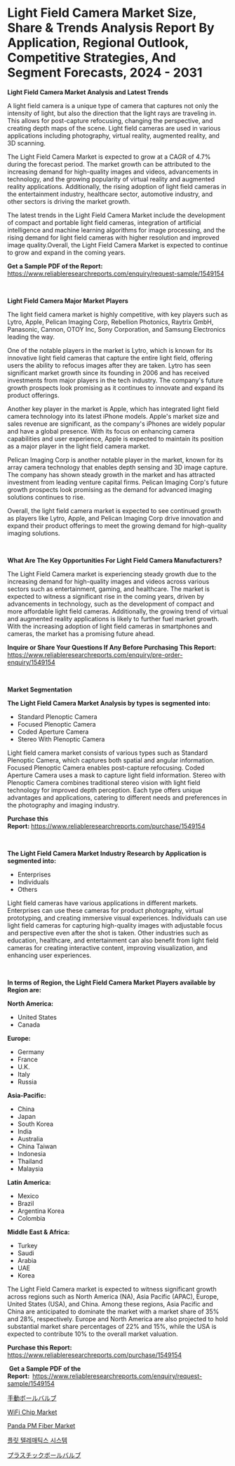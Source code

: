 <p><h1>Light Field Camera Market Size, Share & Trends Analysis Report By Application, Regional Outlook, Competitive Strategies, And Segment Forecasts, 2024 - 2031</h1></p><p><strong>Light Field Camera Market Analysis and Latest Trends</strong></p>
<p><p>A light field camera is a unique type of camera that captures not only the intensity of light, but also the direction that the light rays are traveling in. This allows for post-capture refocusing, changing the perspective, and creating depth maps of the scene. Light field cameras are used in various applications including photography, virtual reality, augmented reality, and 3D scanning.</p><p>The Light Field Camera Market is expected to grow at a CAGR of 4.7% during the forecast period. The market growth can be attributed to the increasing demand for high-quality images and videos, advancements in technology, and the growing popularity of virtual reality and augmented reality applications. Additionally, the rising adoption of light field cameras in the entertainment industry, healthcare sector, automotive industry, and other sectors is driving the market growth.</p><p>The latest trends in the Light Field Camera Market include the development of compact and portable light field cameras, integration of artificial intelligence and machine learning algorithms for image processing, and the rising demand for light field cameras with higher resolution and improved image quality.Overall, the Light Field Camera Market is expected to continue to grow and expand in the coming years.</p></p>
<p><strong>Get a Sample PDF of the Report:&nbsp;</strong> <a href="https://www.reliableresearchreports.com/enquiry/request-sample/1549154">https://www.reliableresearchreports.com/enquiry/request-sample/1549154</a></p>
<p>&nbsp;</p>
<p><strong>Light Field Camera Major Market Players</strong></p>
<p><p>The light field camera market is highly competitive, with key players such as Lytro, Apple, Pelican Imaging Corp, Rebellion Photonics, Raytrix GmbH, Panasonic, Cannon, OTOY Inc, Sony Corporation, and Samsung Electronics leading the way. </p><p>One of the notable players in the market is Lytro, which is known for its innovative light field cameras that capture the entire light field, offering users the ability to refocus images after they are taken. Lytro has seen significant market growth since its founding in 2006 and has received investments from major players in the tech industry. The company's future growth prospects look promising as it continues to innovate and expand its product offerings.</p><p>Another key player in the market is Apple, which has integrated light field camera technology into its latest iPhone models. Apple's market size and sales revenue are significant, as the company's iPhones are widely popular and have a global presence. With its focus on enhancing camera capabilities and user experience, Apple is expected to maintain its position as a major player in the light field camera market.</p><p>Pelican Imaging Corp is another notable player in the market, known for its array camera technology that enables depth sensing and 3D image capture. The company has shown steady growth in the market and has attracted investment from leading venture capital firms. Pelican Imaging Corp's future growth prospects look promising as the demand for advanced imaging solutions continues to rise.</p><p>Overall, the light field camera market is expected to see continued growth as players like Lytro, Apple, and Pelican Imaging Corp drive innovation and expand their product offerings to meet the growing demand for high-quality imaging solutions.</p></p>
<p>&nbsp;</p>
<p><strong>What Are The Key Opportunities For Light Field Camera Manufacturers?</strong></p>
<p><p>The Light Field Camera market is experiencing steady growth due to the increasing demand for high-quality images and videos across various sectors such as entertainment, gaming, and healthcare. The market is expected to witness a significant rise in the coming years, driven by advancements in technology, such as the development of compact and more affordable light field cameras. Additionally, the growing trend of virtual and augmented reality applications is likely to further fuel market growth. With the increasing adoption of light field cameras in smartphones and cameras, the market has a promising future ahead.</p></p>
<p><strong>Inquire or Share Your Questions If Any Before Purchasing This Report:</strong> <a href="https://www.reliableresearchreports.com/enquiry/pre-order-enquiry/1549154">https://www.reliableresearchreports.com/enquiry/pre-order-enquiry/1549154</a></p>
<p>&nbsp;</p>
<p><strong>Market Segmentation</strong></p>
<p><strong>The Light Field Camera Market Analysis by types is segmented into:</strong></p>
<p><ul><li>Standard Plenoptic Camera</li><li>Focused Plenoptic Camera</li><li>Coded Aperture Camera</li><li>Stereo With Plenoptic Camera</li></ul></p>
<p><p>Light field camera market consists of various types such as Standard Plenoptic Camera, which captures both spatial and angular information. Focused Plenoptic Camera enables post-capture refocusing. Coded Aperture Camera uses a mask to capture light field information. Stereo with Plenoptic Camera combines traditional stereo vision with light field technology for improved depth perception. Each type offers unique advantages and applications, catering to different needs and preferences in the photography and imaging industry.</p></p>
<p><strong>Purchase this Report:&nbsp;</strong><a href="https://www.reliableresearchreports.com/purchase/1549154">https://www.reliableresearchreports.com/purchase/1549154</a></p>
<p>&nbsp;</p>
<p><strong>The Light Field Camera Market Industry Research by Application is segmented into:</strong></p>
<p><ul><li>Enterprises</li><li>Individuals</li><li>Others</li></ul></p>
<p><p>Light field cameras have various applications in different markets. Enterprises can use these cameras for product photography, virtual prototyping, and creating immersive visual experiences. Individuals can use light field cameras for capturing high-quality images with adjustable focus and perspective even after the shot is taken. Other industries such as education, healthcare, and entertainment can also benefit from light field cameras for creating interactive content, improving visualization, and enhancing user experiences.</p></p>
<p>&nbsp;</p>
<p><strong>In terms of Region, the Light Field Camera Market Players available by Region are:</strong></p>
<p>
    <p> <strong> North America: </strong>
        <ul>
            <li>United States</li>
            <li>Canada</li>
        </ul>
        </p> 
    <p> <strong> Europe: </strong>
        <ul>
            <li>Germany</li>
            <li>France</li>
            <li>U.K.</li>
            <li>Italy</li>
            <li>Russia</li>
        </ul>
        </p> 
    <p> <strong> Asia-Pacific: </strong>
        <ul>
            <li>China</li>
            <li>Japan</li>
            <li>South Korea</li>
            <li>India</li>
            <li>Australia</li>
            <li>China Taiwan</li>
            <li>Indonesia</li>
            <li>Thailand</li>
            <li>Malaysia</li>
        </ul>
        </p> 
    <p> <strong> Latin America: </strong>
        <ul>
            <li>Mexico</li>
            <li>Brazil</li>
            <li>Argentina Korea</li>
            <li>Colombia</li>
        </ul>
        </p> 
    <p> <strong> Middle East & Africa: </strong>
        <ul>
            <li>Turkey</li>
            <li>Saudi</li>
            <li>Arabia</li>
            <li>UAE</li>
            <li>Korea</li>
        </ul>
    </p>
    </p>
<p><p>The Light Field Camera market is expected to witness significant growth across regions such as North America (NA), Asia Pacific (APAC), Europe, United States (USA), and China. Among these regions, Asia Pacific and China are anticipated to dominate the market with a market share of 35% and 28%, respectively. Europe and North America are also projected to hold substantial market share percentages of 22% and 15%, while the USA is expected to contribute 10% to the overall market valuation.</p></p>
<p><strong>Purchase this Report: </strong><a href="https://www.reliableresearchreports.com/purchase/1549154">https://www.reliableresearchreports.com/purchase/1549154</a></p>
<p>&nbsp;<strong>Get a Sample PDF of the Report:&nbsp;&nbsp;</strong><a href="https://www.reliableresearchreports.com/enquiry/request-sample/1549154">https://www.reliableresearchreports.com/enquiry/request-sample/1549154</a></p>
<p><strong></strong></p>
<p><p><a href="https://github.com/hilmi-2a/Market-Research-Report-List-1/blob/main/877559510701.md">手動ボールバルブ</a></p><p><a href="https://github.com/rahu1506/Market-Research-Report-List-3/blob/main/wifi-chip-market.md">WiFi Chip Market</a></p><p><a href="https://github.com/juniordelafrance/Market-Research-Report-List-2/blob/main/panda-pm-fiber-market.md">Panda PM Fiber Market</a></p><p><a href="https://github.com/BrettWeberrt8767765/Market-Research-Report-List-1/blob/main/52606259838.md">플릿 텔레매틱스 시스템</a></p><p><a href="https://github.com/jkjreqjscoxx7/Market-Research-Report-List-1/blob/main/241652810700.md">プラスチックボールバルブ</a></p></p>